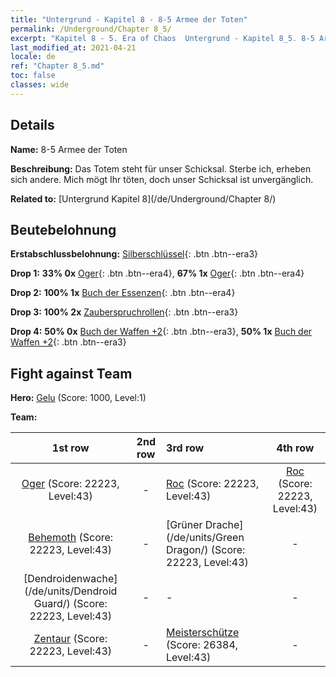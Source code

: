 ```yaml
---
title: "Untergrund - Kapitel 8 - 8-5 Armee der Toten"
permalink: /Underground/Chapter 8_5/
excerpt: "Kapitel 8 - 5. Era of Chaos  Untergrund - Kapitel 8_5. 8-5 Armee der Toten"
last_modified_at: 2021-04-21
locale: de
ref: "Chapter 8_5.md"
toc: false
classes: wide
---
```


## Details

 **Name:** 8-5 Armee der Toten

 **Beschreibung:** Das Totem steht für unser Schicksal. Sterbe ich, erheben sich andere. Mich mögt Ihr töten, doch unser Schicksal ist unvergänglich.

 **Related to:** [Untergrund Kapitel 8](/de/Underground/Chapter 8/)

## Beutebelohnung

 **Erstabschlussbelohnung:** [Silberschlüssel](/de/Items/con_693/){: .btn .btn--era3}

 **Drop 1:** **33% 0x** [Oger](/de/Items/unt_220/){: .btn .btn--era4}, **67% 1x** [Oger](/de/Items/unt_220/){: .btn .btn--era4}

 **Drop 2:** **100% 1x** [Buch der Essenzen](/de/Items/mat_39/){: .btn .btn--era4}

 **Drop 3:** **100% 2x** [Zauberspruchrollen](/de/Items/con_694/){: .btn .btn--era3}

 **Drop 4:** **50% 0x** [Buch der Waffen +2](/de/Items/mat_32/){: .btn .btn--era3}, **50% 1x** [Buch der Waffen +2](/de/Items/mat_32/){: .btn .btn--era3}


## Fight against Team
 **Hero:** [Gelu](/de/heroes/Gelu/) (Score: 1000, Level:1)

 **Team:**


  | 1st row | 2nd row | 3rd row | 4th row |
  |:----:|:----:|:----|:----:|
  | [Oger](/de/units/Ogre/) (Score: 22223, Level:43)  | - | [Roc](/de/units/Roc/) (Score: 22223, Level:43)  | [Roc](/de/units/Roc/) (Score: 22223, Level:43)  |
  | [Behemoth](/de/units/Behemoth/) (Score: 22223, Level:43)  | - | [Grüner Drache](/de/units/Green Dragon/) (Score: 22223, Level:43)  | - |
  | [Dendroidenwache](/de/units/Dendroid Guard/) (Score: 22223, Level:43)  | - | - | - |
  | [Zentaur](/de/units/Centaur/) (Score: 22223, Level:43)  | - | [Meisterschütze](/de/units/Sharpshooter/) (Score: 26384, Level:43)  | - |


